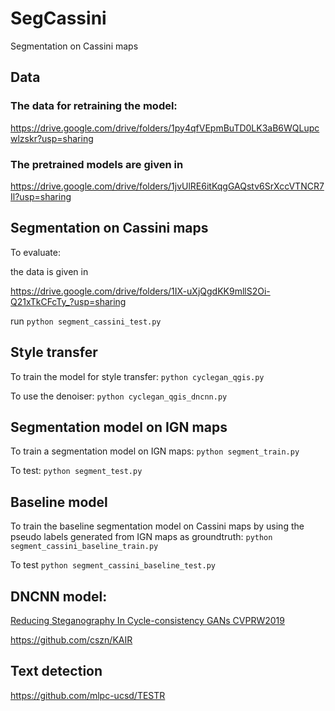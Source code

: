 # SegCassini
Segmentation on Cassini maps

## Data
### The data for retraining the model: 

https://drive.google.com/drive/folders/1py4qfVEpmBuTD0LK3aB6WQLupcwlzskr?usp=sharing

### The pretrained models are given in 

https://drive.google.com/drive/folders/1jvUlRE6itKqgGAQstv6SrXccVTNCR7Il?usp=sharing

## Segmentation on Cassini maps
To evaluate:

the data is given in 

https://drive.google.com/drive/folders/1IX-uXjQgdKK9mllS2Oi-Q21xTkCFcTy_?usp=sharing

run
    ```python segment_cassini_test.py```

## Style transfer
To train the model for style transfer:
    ```python cyclegan_qgis.py```

To use the denoiser:
    ```python cyclegan_qgis_dncnn.py```

## Segmentation model on IGN maps
To train a segmentation model on IGN maps:
    ```python segment_train.py```

To test:
    ```python segment_test.py```

## Baseline model
To train the baseline segmentation model on Cassini maps by using the pseudo labels generated from IGN maps as groundtruth:
    ```python segment_cassini_baseline_train.py```

To test
    ```python segment_cassini_baseline_test.py```

## DNCNN model:
[Reducing Steganography In Cycle-consistency GANs CVPRW2019](https://openaccess.thecvf.com/content_CVPRW_2019/papers/Vision%20for%20All%20Seasons%20Bad%20Weather%20and%20Nighttime/Porav_Reducing_Steganography_In_Cycle-consistency_GANs_CVPRW_2019_paper.pdf)

https://github.com/cszn/KAIR

## Text detection
https://github.com/mlpc-ucsd/TESTR


